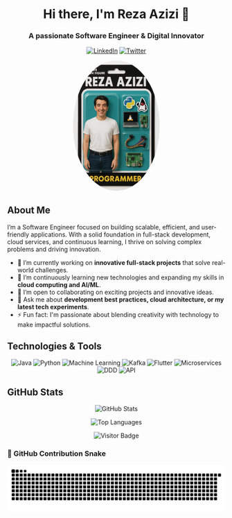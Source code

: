 <!--
  =====================================================
   Welcome to My GitHub Profile README!
  =====================================================
-->

<!-- ======= HEADER SECTION ======= -->
<h1 align="center">Hi there, I'm Reza Azizi 👋</h1>
<h3 align="center">A passionate Software Engineer & Digital Innovator</h3>

<!-- ======= SOCIAL LINKS ======= -->
<p align="center">
  <a href="https://www.linkedin.com/in/rezaazizi/" target="_blank"><img src="https://img.shields.io/badge/LinkedIn-RezaAzizi-blue?style=flat-square&logo=linkedin" alt="LinkedIn"></a>
  <!-- If you have a Twitter, Instagram, or personal website, include them here -->
  <a href="https://twitter.com/vancity_reza" target="_blank"><img src="https://img.shields.io/badge/Twitter-@vancity_reza-blue?style=flat-square&logo=twitter" alt="Twitter"></a>
</p>

<!-- ======= PROFILE IMAGE (Replace URL with yours if desired) ======= -->
<p align="center">
  <img src="https://raw.githubusercontent.com/rezangit/rezangit/main/assets/reza-action-figure.png" alt="Profile image" width="200" style="border-radius: 50%;"/>

</p>

<!-- ======= ABOUT ME SECTION ======= -->
## About Me

I’m a Software Engineer focused on building scalable, efficient, and user-friendly applications. With a solid foundation in full-stack development, cloud services, and continuous learning, I thrive on solving complex problems and driving innovation.  
  
- 🔭 I’m currently working on **innovative full-stack projects** that solve real-world challenges.
- 🌱 I’m continuously learning new technologies and expanding my skills in **cloud computing and AI/ML**.
- 👯 I’m open to collaborating on exciting projects and innovative ideas.
- 💬 Ask me about **development best practices, cloud architecture, or my latest tech experiments**.
- ⚡ Fun fact: I'm passionate about blending creativity with technology to make impactful solutions.

<!-- ======= SKILLS & TOOLS SECTION ======= -->
## Technologies & Tools

<p align="center">
  <!-- BADGIE TIME -->
  <img src="https://img.shields.io/badge/Java-ED8B00?style=flat-square&logo=openjdk&logoColor=white" alt="Java">
  <img src="https://img.shields.io/badge/Python-3776AB?style=flat-square&logo=python&logoColor=white" alt="Python">
  <img src="https://img.shields.io/badge/Machine_Learning-FF6F00?style=flat-square&logo=tensorflow&logoColor=white" alt="Machine Learning">
  <img src="https://img.shields.io/badge/Apache_Kafka-231F20?style=flat-square&logo=apache-kafka&logoColor=white" alt="Kafka">
  <img src="https://img.shields.io/badge/Flutter-02569B?style=flat-square&logo=flutter&logoColor=white" alt="Flutter">
  <img src="https://img.shields.io/badge/Microservices-02303A?style=flat-square&logo=spring-boot&logoColor=white" alt="Microservices">
  <img src="https://img.shields.io/badge/DDD-FF4088?style=flat-square&logo=architecture&logoColor=white" alt="DDD">
  <img src="https://img.shields.io/badge/REST_API-009688?style=flat-square&logo=fastapi&logoColor=white" alt="API">
  <!-- END BADGIE TIME -->
</p>

<!-- ======= GITHUB STATISTICS SECTION ======= -->
## GitHub Stats

<p align="center">
  <img src="https://github-readme-stats.vercel.app/api?username=rezangit&show_icons=true&theme=radical" alt="GitHub Stats" />
</p>

<p align="center">
  <img src="https://github-readme-stats.vercel.app/api/top-langs/?username=rezangit&layout=compact&theme=radical" alt="Top Languages" />
</p>

<!-- ======= FOOTER SECTION ======= -->
<p align="center">
  <img src="https://visitor-badge.laobi.icu/badge?page_id=rezangit.rezangit" alt="Visitor Badge">
</p>

<!--
  Feel free to update, add sections, or adjust styling to suit your personal brand!
-->
<!--START_SECTION:badges-->
<!--END_SECTION:badges-->

### 🐍 GitHub Contribution Snake

![Snake animation](https://github.com/rezangit/rezangit/blob/output/github-contribution-grid-snake-dark.svg)


